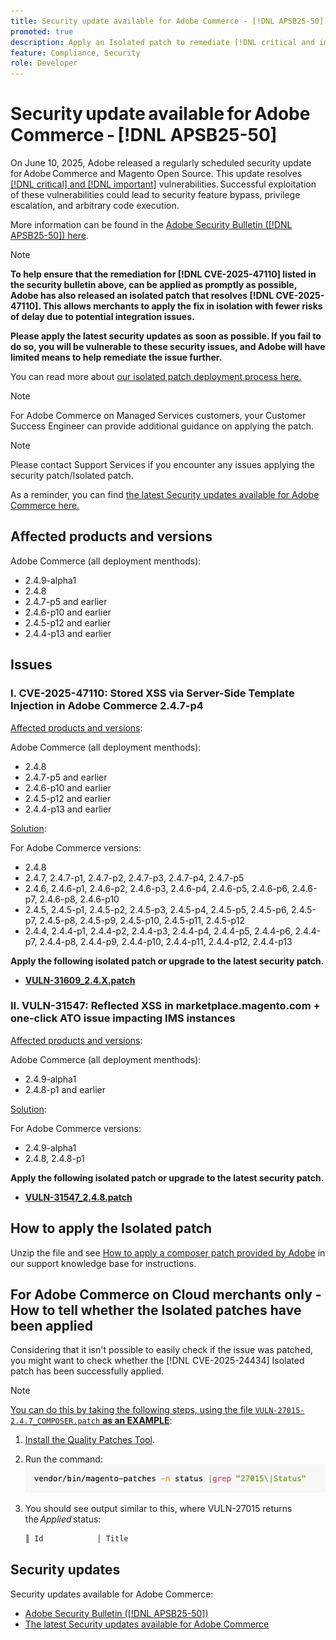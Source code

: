```yaml
---
title: Security update available for Adobe Commerce - [!DNL APSB25-50]
promoted: true
description: Apply an Isolated patch to remediate [!DNL critical and important vulnerabilities] for Adobe Commerce 2.4.9-alpha1, 2.4.8-p1, 2.4.7-p6, 2.4.6-p11, 2.4.5-p13, 2.4.4-p14, and earlier versions.
feature: Compliance, Security
role: Developer
---
```

# Security update available for Adobe Commerce - [!DNL APSB25-50]

On June 10, 2025, Adobe released a regularly scheduled security update for Adobe Commerce and Magento Open Source. This update resolves [[!DNL critical] and [!DNL important]](https://helpx.adobe.com/security/severity-ratings.html) vulnerabilities. Successful exploitation of these vulnerabilities could lead to security feature bypass, privilege escalation, and arbitrary code execution. 

More information can be found in the [Adobe Security Bulletin ([!DNL APSB25-50]) here](https://helpx.adobe.com/security/products/magento/apsb25-50.html).  

>[!NOTE]
>
>**To help ensure that the remediation for [!DNL CVE-2025-47110] listed in the security bulletin above, can be applied as promptly as possible, Adobe has also released an isolated patch that resolves [!DNL CVE-2025-47110]. This allows merchants to apply the fix in isolation with fewer risks of delay due to potential integration issues.** 

**Please apply the latest security updates as soon as possible. If you fail to do so, you will be vulnerable to these security issues, and Adobe will have limited means to help remediate the issue further.**

You can read more about [our isolated patch deployment process here.](https://business.adobe.com/blog/introducing-enhanced-security-patch-deployment-and-communications-in-adobe-commerce)

>[!NOTE]
>
>For Adobe Commerce on Managed Services customers, your Customer Success Engineer can provide additional guidance on applying the patch.

>[!NOTE]
>
>Please contact Support Services if you encounter any issues applying the security patch/Isolated patch.
 
As a reminder, you can find [the latest Security updates available for Adobe Commerce here.](https://helpx.adobe.com/security/products/magento.html)

## Affected products and versions

Adobe Commerce (all deployment menthods):

* 2.4.9-alpha1 
* 2.4.8
* 2.4.7-p5 and earlier
* 2.4.6-p10 and earlier
* 2.4.5-p12 and earlier
* 2.4.4-p13 and earlier

## Issues

### I. CVE-2025-47110: Stored XSS via Server-Side Template Injection in Adobe Commerce 2.4.7-p4

<u>Affected products and versions</u>:

Adobe Commerce (all deployment menthods):

* 2.4.8
* 2.4.7-p5 and earlier
* 2.4.6-p10 and earlier
* 2.4.5-p12 and earlier
* 2.4.4-p13 and earlier

<u>Solution</u>:

For Adobe Commerce versions:

* 2.4.8
* 2.4.7, 2.4.7-p1, 2.4.7-p2, 2.4.7-p3, 2.4.7-p4, 2.4.7-p5 
* 2.4.6, 2.4.6-p1, 2.4.6-p2, 2.4.6-p3, 2.4.6-p4, 2.4.6-p5, 2.4.6-p6, 2.4.6-p7, 2.4.6-p8, 2.4.6-p10
* 2.4.5, 2.4.5-p1, 2.4.5-p2, 2.4.5-p3, 2.4.5-p4, 2.4.5-p5, 2.4.5-p6, 2.4.5-p7, 2.4.5-p8, 2.4.5-p9, 2.4.5-p10, 2.4.5-p11, 2.4.5-p12
* 2.4.4, 2.4.4-p1, 2.4.4-p2, 2.4.4-p3, 2.4.4-p4, 2.4.4-p5, 2.4.4-p6, 2.4.4-p7, 2.4.4-p8, 2.4.4-p9, 2.4.4-p10, 2.4.4-p11, 2.4.4-p12, 2.4.4-p13

**Apply the following isolated patch or upgrade to the latest security patch.**

* **[VULN-31609_2.4.X.patch](assets/VULN-31609_2.4.X_patch.zip)**

### II. VULN-31547: Reflected XSS in marketplace.magento.com + one-click ATO issue impacting IMS instances

<u>Affected products and versions</u>:

Adobe Commerce (all deployment menthods): 

* 2.4.9-alpha1 
* 2.4.8-p1 and earlier

<u>Solution</u>:

For Adobe Commerce versions:

* 2.4.9-alpha1
* 2.4.8, 2.4.8-p1

**Apply the following isolated patch or upgrade to the latest security patch.**

* **[VULN-31547_2.4.8.patch](assets/VULN-31547_2.4.8_patch.zip)**

## How to apply the Isolated patch

Unzip the file and see [How to apply a composer patch provided by Adobe](https://experienceleague.adobe.com/docs/commerce-knowledge-base/kb/how-to/how-to-apply-a-composer-patch-provided-by-magento.html) in our support knowledge base for instructions.

## For Adobe Commerce on Cloud merchants only - How to tell whether the Isolated patches have been applied

Considering that it isn't possible to easily check if the issue was patched, you might want to check whether the [!DNL CVE-2025-24434] Isolated patch has been successfully applied. 

>[!NOTE]
>
><u>You can do this by taking the following steps, using the file `VULN-27015-2.4.7_COMPOSER.patch` **as an EXAMPLE**</u>:

1. [Install the Quality Patches Tool](https://experienceleague.adobe.com/docs/commerce-operations/tools/quality-patches-tool/usage.html).
1. Run the command:<br>
 ![cve-2024-34102-tell-if-patch-applied-code](assets/cve-2024-34102-tell-if-patch-applied-code.png)
1. You should see output similar to this, where VULN-27015 returns the *Applied* status:

    ```bash
    ║ Id            │ Title                                                        │ Category        │ Origin                 │ Status      │ Details                                          ║ ║ N/A           │ ../m2-hotfixes/VULN-27015-2.4.7_COMPOSER_patch.patch      │ Other           │ Local                  │ Applied     │ Patch type: Custom                                
    ```

<!-- For Step 2:
     ```bash
    vendor/bin/magento-patches -n status |grep "27015\|Status"
     ```
-->

## Security updates

Security updates available for Adobe Commerce:

* [Adobe Security Bulletin ([!DNL APSB25-50])](https://helpx.adobe.com/security/products/magento/apsb25-50.html)
* [The latest Security updates available for Adobe Commerce](https://helpx.adobe.com/security/products/magento.html)
